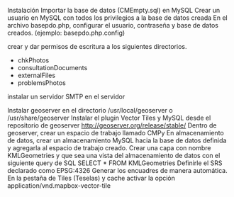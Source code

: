 
Instalación
Importar la base de datos (CMEmpty.sql) en MySQL
Crear un usuario en MySQL con todos los privilegios a la base de datos creada
En el archivo basepdo.php, configurar el usuario, contraseña y base de datos creados. (ejemplo: basepdo.php.config)

crear y dar permisos de escritura a los siguientes directorios.

- chkPhotos
- consultationDocuments
- externalFiles
- problemsPhotos

instalar un servidor SMTP en el servidor

Instalar geoserver en el directorio /usr/local/geoserver o /usr/share/geoserver
Instalar el plugin Vector Tiles y MySQL desde el repositorio de geoserver http://geoserver.org/release/stable/
Dentro de geoserver, crear un espacio de trabajo llamado CMPy
En almacenamiento de datos, crear un almacenamiento MySQL hacia la base de datos definida y agregarla al espacio de trabajo creado.
Crear una capa con nombre KMLGeometries y que sea una vista del almacenamiento de datos con el siguiente query de SQL SELECT * FROM KMLGeometries
Definirle el SRS declarado como EPSG:4326
Generar los encuadres de manera automática.
En la pestaña de Tiles (Teselas) y cache
activar la opción application/vnd.mapbox-vector-tile

